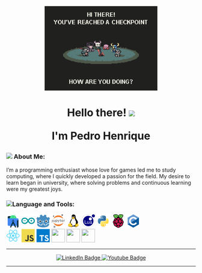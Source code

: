 

<div id="header" align="center"  >
  <img src="./camp.gif" width="300"/>
  <h1>
  Hello there!
  <img src="https://media.giphy.com/media/hvRJCLFzcasrR4ia7z/giphy.gif" width="30px"/> <br>
    
  I'm Pedro Henrique
</h1>
</div>

  
### <a href="https://www.youtube.com/watch?v=xvFZjo5PgG0"><img src="https://media.tenor.com/yRSnf6wABQ4AAAAi/pato-duck.gif" width="30px"></a> About Me:  
  I’m a programming enthusiast whose love for games led me to study computing, where I quickly developed a passion for the field. My desire to learn began in university, where solving problems and continuous learning were my greatest joys.



### <a href="https://www.youtube.com/watch?v=xvFZjo5PgG0"><img src="https://media.tenor.com/GVbLnw73qD8AAAAi/dancing-duck-karlo.gif" width="35px"></a>Language and Tools:

<div>
    <img alt="androidStudio" src="https://github.com/devicons/devicon/blob/master/icons/androidstudio/androidstudio-original.svg"  width="36" height="36">
    <img alt="arduino" src="https://github.com/devicons/devicon/blob/master/icons/arduino/arduino-original.svg" width="36" height="36">
    <img alt="godot" src="https://github.com/devicons/devicon/blob/master/icons/godot/godot-original.svg" width="36" height="36">
    <img alt="jupyter" src="https://github.com/devicons/devicon/blob/master/icons/jupyter/jupyter-original-wordmark.svg" width="36" height="36">
    <img alt="linux" src="https://github.com/devicons/devicon/blob/master/icons/linux/linux-original.svg" width="36" height="36">
    <img alt="lua" src="https://github.com/devicons/devicon/blob/master/icons/lua/lua-original.svg" width="36" height="36">
    <img alt="python" src="https://github.com/devicons/devicon/blob/master/icons/python/python-original.svg" width="36" height="36">
    <img alt="raspberry" src="https://github.com/devicons/devicon/blob/master/icons/raspberrypi/raspberrypi-original.svg" width="36" height="36">
    <img alt="c" src="https://github.com/devicons/devicon/blob/master/icons/c/c-original.svg" width="36" height="36">
</div>
<div id="web">
    <img alt="React" src="https://github.com/devicons/devicon/blob/master/icons/react/react-original.svg" width="36" height="36"/>
    <img alt="javascript" src="https://github.com/devicons/devicon/blob/master/icons/javascript/javascript-original.svg" width="36" height="36">
    <img alt="typescript" src="https://github.com/devicons/devicon/blob/master/icons/typescript/typescript-original.svg" width="36" height="36">
    <img alt="" src="" width="36" height="36"/>
    <img alt="" src="" width="36" height="36"/>
    <img alt="" src="" width="36" height="36"/>
</div>




---

<div id="header" align="center">
   <div id="badges">
    <a href="https://www.linkedin.com/in/pedro-henrique-615767253/">
      <img src="https://img.shields.io/badge/LinkedIn-blue?style=border-radius:8px;&logo=linkedin&logoColor=white" alt="LinkedIn Badge" style="height:30px;"/>
    </a> 
    <a href="https://www.youtube.com/watch?v=xvFZjo5PgG0">
      <img src="https://img.shields.io/badge/YouTube-red?style=border-radius:8px;&logo=youtube&logoColor=white" alt="Youtube Badge" style="height:30px;"/>
    </a>
  </div> 
</div>

---
